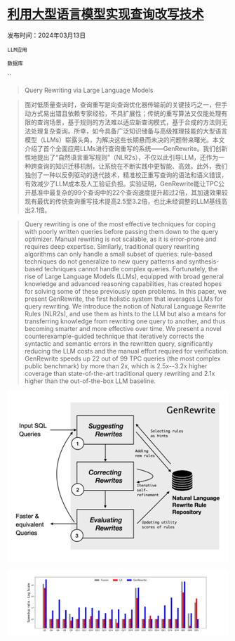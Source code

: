 # [利用大型语言模型实现查询改写技术](https://arxiv.org/abs/2403.09060)

发布时间：2024年03月13日

`LLM应用`

`数据库`

``

> Query Rewriting via Large Language Models

> 面对低质量查询时，查询重写是向查询优化器传输前的关键技巧之一，但手动方式易出错且依赖专家经验，不具扩展性；传统的重写算法又仅能处理有限的查询场景，基于规则的方法难以适应新查询模式，基于合成的方法则无法处理复杂查询。所幸，如今具备广泛知识储备与高级推理技能的大型语言模型（LLMs）崭露头角，为解决这些长期悬而未决的问题带来曙光。本文介绍了首个全面应用LLMs进行查询重写的系统——GenRewrite。我们创新性地提出了“自然语言重写规则”（NLR2s），不仅以此引导LLM，还作为一种跨查询的知识迁移机制，让系统在不断实践中更智能、高效。此外，我们独创了一种以反例驱动的迭代技术，精准校正重写查询的语法和语义错误，有效减少了LLM成本及人工验证负担。实验证明，GenRewrite能让TPC公开基准中最复杂的99个查询中的22个查询速度提升超过2倍，其加速效果较现有最优的传统查询重写技术提高2.5至3.2倍，也比未经调整的LLM基线高出2.1倍。

> Query rewriting is one of the most effective techniques for coping with poorly written queries before passing them down to the query optimizer. Manual rewriting is not scalable, as it is error-prone and requires deep expertise. Similarly, traditional query rewriting algorithms can only handle a small subset of queries: rule-based techniques do not generalize to new query patterns and synthesis-based techniques cannot handle complex queries. Fortunately, the rise of Large Language Models (LLMs), equipped with broad general knowledge and advanced reasoning capabilities, has created hopes for solving some of these previously open problems.
  In this paper, we present GenRewrite, the first holistic system that leverages LLMs for query rewriting. We introduce the notion of Natural Language Rewrite Rules (NLR2s), and use them as hints to the LLM but also a means for transferring knowledge from rewriting one query to another, and thus becoming smarter and more effective over time. We present a novel counterexample-guided technique that iteratively corrects the syntactic and semantic errors in the rewritten query, significantly reducing the LLM costs and the manual effort required for verification. GenRewrite speeds up 22 out of 99 TPC queries (the most complex public benchmark) by more than 2x, which is 2.5x--3.2x higher coverage than state-of-the-art traditional query rewriting and 2.1x higher than the out-of-the-box LLM baseline.

![利用大型语言模型实现查询改写技术](../../../paper_images/2403.09060/workflow.1.png)

![利用大型语言模型实现查询改写技术](../../../paper_images/2403.09060/baseline_comparison.png)